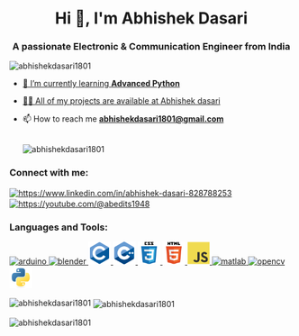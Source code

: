 <h1 align="center">Hi 👋, I'm Abhishek Dasari</h1>
<h3 align="center">A passionate Electronic & Communication Engineer from India</h3>

<p align="left"> <img src="https://komarev.com/ghpvc/?username=abhishekdasari1801&label=Profile%20views&color=0e75b6&style=flat" alt="abhishekdasari1801" /> </p>

<p align="left"> <a href="https://github.com/ryo-ma/github-profile-trophy"> </p>

- 🌱 I’m currently learning **Advanced Python**

- 👨‍💻 All of my projects are available at [Abhishek dasari](existsforever.framer.website)

- 📫 How to reach me **abhishekdasari1801@gmail.com**
  <br><br>
  
  <img src="https://github-profile-trophy.vercel.app/?username=abhishekdasari1801" alt="abhishekdasari1801" /></a>

<h3 align="left">Connect with me:</h3>
<p align="left">
<a href="https://linkedin.com/in/https://www.linkedin.com/in/abhishek-dasari-828788253" target="blank"><img align="center" src="https://raw.githubusercontent.com/rahuldkjain/github-profile-readme-generator/master/src/images/icons/Social/linked-in-alt.svg" alt="https://www.linkedin.com/in/abhishek-dasari-828788253" height="30" width="40" /></a>
<a href="https://www.youtube.com/c/https://youtube.com/@abedits1948" target="blank"><img align="center" src="https://raw.githubusercontent.com/rahuldkjain/github-profile-readme-generator/master/src/images/icons/Social/youtube.svg" alt="https://youtube.com/@abedits1948" height="30" width="40" /></a>
</p>

<h3 align="left">Languages and Tools:</h3> 
<p align="left"> <a href="https://www.arduino.cc/" target="_blank" rel="noreferrer"> <img src="https://cdn.worldvectorlogo.com/logos/arduino-1.svg" alt="arduino" width="40" height="40"/> </a> <a href="https://www.blender.org/" target="_blank" rel="noreferrer"> <img src="https://download.blender.org/branding/community/blender_community_badge_white.svg" alt="blender" width="40" height="40"/> </a> <a href="https://www.cprogramming.com/" target="_blank" rel="noreferrer"> <img src="https://raw.githubusercontent.com/devicons/devicon/master/icons/c/c-original.svg" alt="c" width="40" height="40"/> </a> <a href="https://www.w3schools.com/cpp/" target="_blank" rel="noreferrer"> <img src="https://raw.githubusercontent.com/devicons/devicon/master/icons/cplusplus/cplusplus-original.svg" alt="cplusplus" width="40" height="40"/> </a> <a href="https://www.w3schools.com/css/" target="_blank" rel="noreferrer"> <img src="https://raw.githubusercontent.com/devicons/devicon/master/icons/css3/css3-original-wordmark.svg" alt="css3" width="40" height="40"/> </a> <a href="https://www.w3.org/html/" target="_blank" rel="noreferrer"> <img src="https://raw.githubusercontent.com/devicons/devicon/master/icons/html5/html5-original-wordmark.svg" alt="html5" width="40" height="40"/> </a> <a href="https://developer.mozilla.org/en-US/docs/Web/JavaScript" target="_blank" rel="noreferrer"> <img src="https://raw.githubusercontent.com/devicons/devicon/master/icons/javascript/javascript-original.svg" alt="javascript" width="40" height="40"/> </a> <a href="https://www.mathworks.com/" target="_blank" rel="noreferrer"> <img src="https://upload.wikimedia.org/wikipedia/commons/2/21/Matlab_Logo.png" alt="matlab" width="40" height="40"/> </a> <a href="https://opencv.org/" target="_blank" rel="noreferrer"> <img src="https://www.vectorlogo.zone/logos/opencv/opencv-icon.svg" alt="opencv" width="40" height="40"/> </a> <a href="https://www.python.org" target="_blank" rel="noreferrer"> <img src="https://raw.githubusercontent.com/devicons/devicon/master/icons/python/python-original.svg" alt="python" width="40" height="40"/> </a> </p>

<p><img align="left" src="https://github-readme-stats.vercel.app/api/top-langs?username=abhishekdasari1801&show_icons=true&locale=en&layout=compact" alt="abhishekdasari1801" /></p>

<p>&nbsp;<img align="center" src="https://github-readme-stats.vercel.app/api?username=abhishekdasari1801&show_icons=true&locale=en" alt="abhishekdasari1801" /></p>

<p><img align="center" src="https://github-readme-streak-stats.herokuapp.com/?user=abhishekdasari1801&" alt="abhishekdasari1801" /></p>
